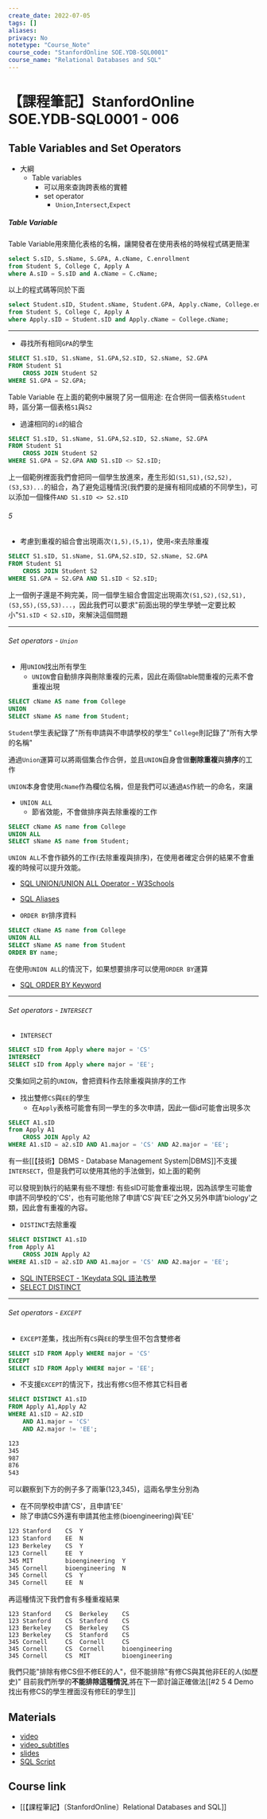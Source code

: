 ```yaml
---
create_date: 2022-07-05
tags: []	
aliases:
privacy: No
notetype: "Course_Note"
course_code: "StanfordOnline SOE.YDB-SQL0001"
course_name: "Relational Databases and SQL"
---
```


# 【課程筆記】StanfordOnline SOE.YDB-SQL0001 - 006

## Table Variables and Set Operators

- 大綱
	- Table variables
		- 可以用來查詢跨表格的實體
		- set operator
			- `Union`,`Intersect`,`Expect`

##### Table Variable

Table Variable用來簡化表格的名稱，讓開發者在使用表格的時候程式碼更簡潔

``` sql
select S.sID, S.sName, S.GPA, A.cName, C.enrollment
from Student S, College C, Apply A
where A.sID = S.sID and A.cName = C.cName;
```

以上的程式碼等同於下面

``` sql
select Student.sID, Student.sName, Student.GPA, Apply.cName, College.enrollment
from Student S, College C, Apply A
where Apply.sID = Student.sID and Apply.cName = College.cName;
```

---

- 尋找所有相同`GPA`的學生

``` sql
SELECT S1.sID, S1.sName, S1.GPA,S2.sID, S2.sName, S2.GPA
FROM Student S1
	CROSS JOIN Student S2
WHERE S1.GPA = S2.GPA;
```

Table Variable 在上面的範例中展現了另一個用途: 在合併同一個表格`Student`時，區分第一個表格`S1`與`S2`

- 過濾相同的`id`的組合

``` sql
SELECT S1.sID, S1.sName, S1.GPA,S2.sID, S2.sName, S2.GPA
FROM Student S1
	CROSS JOIN Student S2
WHERE S1.GPA = S2.GPA AND S1.sID <> S2.sID;
```

上一個範例裡面我們會把同一個學生放進來，產生形如`(S1,S1),(S2,S2),(S3,S3)...`的組合，為了避免這種情況(我們要的是擁有相同成績的不同學生)，可以添加一個條件`AND S1.sID <> S2.sID`

###### 5

- 考慮到重複的組合會出現兩次`(1,5),(5,1)`，使用`<`來去除重複

``` sql
SELECT S1.sID, S1.sName, S1.GPA,S2.sID, S2.sName, S2.GPA
FROM Student S1
	CROSS JOIN Student S2
WHERE S1.GPA = S2.GPA AND S1.sID < S2.sID;
```

上一個例子還是不夠完美，同一個學生組合會固定出現兩次`(S1,S2),(S2,S1),(S3,S5),(S5,S3)...`，因此我們可以要求"前面出現的學生學號一定要比較小"`S1.sID < S2.sID`，來解決這個問題

---

###### Set operators - `Union`

- 用`UNION`找出所有學生
	- `UNION`會自動排序與刪除重複的元素，因此在兩個table間重複的元素不會重複出現

``` sql
SELECT cName AS name from College
UNION
SELECT sName AS name from Student;
```

`Student`學生表紀錄了"所有申請與不申請學校的學生"
`College`則記錄了"所有大學的名稱"

通過`Union`運算可以將兩個集合作合併，並且`UNION`自身會做**刪除重複**與**排序**的工作

`UNION`本身會使用`cName`作為欄位名稱，但是我們可以通過`AS`作統一的命名，來讓

- `UNION ALL`
	- 節省效能，不會做排序與去除重複的工作

``` sql
SELECT cName AS name from College
UNION ALL
SELECT sName AS name from Student;
```

`UNION ALL`不會作額外的工作(去除重複與排序)，在使用者確定合併的結果不會重複的時候可以提升效能。

- [SQL UNION/UNION ALL Operator - W3Schools](https://www.w3schools.com/sql/sql_union.asp)
- [SQL Aliases](https://www.w3schools.com/sql/sql_alias.asp)

- `ORDER BY`排序資料

``` sql
SELECT cName AS name from College
UNION ALL
SELECT sName AS name from Student
ORDER BY name;
```

在使用`UNION ALL`的情況下，如果想要排序可以使用`ORDER BY`運算

- [SQL ORDER BY Keyword](https://www.w3schools.com/sql/sql_orderby.asp)

---

###### Set operators - `INTERSECT`

- `INTERSECT`

``` sql
SELECT sID from Apply where major = 'CS'
INTERSECT
SELECT sID from Apply where major = 'EE';
```

交集如同之前的`UNION`，會把資料作去除重複與排序的工作

- 找出雙修`CS`與`EE`的學生
	- 在`Apply`表格可能會有同一學生的多次申請，因此一個id可能會出現多次

``` sql
SELECT A1.sID
from Apply A1
	CROSS JOIN Apply A2
WHERE A1.sID = a2.sID AND A1.major = 'CS' AND A2.major = 'EE';
```

有一些[[【技術】DBMS - Database Management System|DBMS]]不支援`INTERSECT`，但是我們可以使用其他的手法做到，如上面的範例

可以發現到執行的結果有些不理想: 有些sID可能會重複出現，因為該學生可能會申請不同學校的'CS'，也有可能他除了申請'CS'與'EE'之外又另外申請'biology'之類，因此會有重複的內容。

- `DISTINCT`去除重複

``` sql
SELECT DISTINCT A1.sID
from Apply A1
	CROSS JOIN Apply A2
WHERE A1.sID = a2.sID AND A1.major = 'CS' AND A2.major = 'EE';
```

- [ SQL INTERSECT - 1Keydata SQL 語法教學](https://www.1keydata.com/tw/sql/sql-intersect.html)
- [SELECT DISTINCT](https://www.w3schools.com/sql/sql_ref_select_distinct.asp)

---

###### Set operators - `EXCEPT`

- `EXCEPT`差集，找出所有`CS`與`EE`的學生但不包含雙修者

``` sql
SELECT sID FROM Apply WHERE major = 'CS'
EXCEPT
SELECT sID FROM Apply WHERE major = 'EE';
```

- 不支援`EXCEPT`的情況下，找出有修`CS`但不修其它科目者

``` sql
SELECT DISTINCT A1.sID 
FROM Apply A1,Apply A2
WHERE A1.sID = A2.sID 
	AND A1.major = 'CS' 
	AND A2.major != 'EE';
```

``` txt
123
345
987
876
543
```

可以觀察到下方的例子多了兩筆(123,345)，這兩名學生分別為
- 在不同學校申請'CS'，且申請'EE'
- 除了申請CS外還有申請其他主修(bioengineering)與'EE'

``` txt
123	Stanford	CS	Y
123	Stanford	EE	N
123	Berkeley	CS	Y
123	Cornell	    EE	Y
345	MIT	        bioengineering	Y
345	Cornell	    bioengineering	N
345	Cornell	    CS	Y
345	Cornell	    EE	N
```

再這種情況下我們會有多種重複結果
```
123	Stanford	CS	Berkeley	CS
123	Stanford	CS	Stanford	CS
123	Berkeley	CS	Berkeley	CS
123	Berkeley	CS	Stanford	CS
345	Cornell	    CS	Cornell	    CS
345	Cornell	    CS	Cornell	    bioengineering
345	Cornell	    CS	MIT	        bioengineering
```

我們只能"排除有修CS但不修EE的人"，但不能排除"有修CS與其他非EE的人(如歷史)"
目前我們所學的**不能排除這種情況**,將在下一節討論正確做法[[#2 5 4 Demo 找出有修CS的學生裡面沒有修EE的學生]]

## Materials

- [video](https://edx-video.net/StanfordOnlineSOE.YDB-SQL0001-V000200_DTH.mp4)
- [video_subtitles](https://courses.edx.org/courses/course-v1:StanfordOnline+SOE.YDB-SQL0001+2T2020/xblock/block-v1:StanfordOnline+SOE.YDB-SQL0001+2T2020+type@video+block@vid-table_variables_and_set_operators/handler/transcript/download)
- [slides](https://courses.edx.org/asset-v1:StanfordOnline+SOE.YDB-SQL0001+2T2020+type@asset+block@SQLTableVarsSetOps.pdf)
- [SQL Script](https://courses.edx.org/assets/courseware/v1/54ca6d17f1017d167342af448327c13b/asset-v1:StanfordOnline+SOE.YDB-SQL0001+2T2020+type@asset+block/TableVarsSetOps.sql)

## Course link

- [[【課程筆記】〔StanfordOnline〕Relational Databases and SQL]]